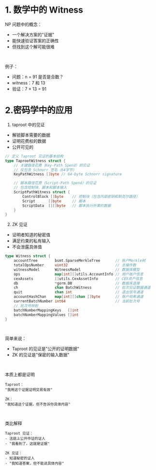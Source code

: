 
# 1. 数学中的 Witness
NP 问题中的概念：
- 一个解决方案的"证据"
- 能快速验证答案的正确性
- 但找到这个解可能很难

<br/>

例子：
- 问题：n = 91 是否是合数？
- witness：7 和 13
- 验证：7 × 13 = 91

# 2.密码学中的应用
1. taproot 中的见证
- 解锁脚本需要的数据
- 证明花费权的数据
- 公开可见的
```go
// 定义 Taproot 见证的基本结构
type TaprootWitness struct {
    // 关键路径花费（Key-Path Spend）的见证
    // 仅包含 Schnorr 签名（64字节）
    KeyPathWitness []byte // 64-byte Schnorr signature

    // 脚本路径花费（Script-Path Spend）的见证
    // 包含控制块、脚本和脚本输入
    ScriptPathWitness struct {
        ControlBlock []byte    // 控制块（包含内部密钥和默克尔路径）
        Script      []byte     // 脚本
        ScriptData  [][]byte   // 脚本执行所需的数据
    }
}

```

2. ZK 见证
- 证明者知道的秘密值
- 满足约束的私有输入
- 不会泄露具体值
```go
type Witness struct {
	accountTree        bsmt.SparseMerkleTree       // 账户Merkle树
	totalOpsNumber     uint32                      // 总操作数
	witnessModel       WitnessModel                // 数据库模型
	ops                map[int][]utils.AccountInfo // 用户账户信息
	cexAssets          []utils.CexAssetInfo        // CEX资产信息
	db                 *gorm.DB                    // 数据库连接
	ch                 chan BatchWitness           // 批次见证数据通道
	quit               chan int                    // 退出信号通道
	accountHashChan    map[int][]chan []byte       // 账户哈希通道
	currentBatchNumber int64                       // 当前批次号
	// 批次号映射
	batchNumberMappingKeys   []int
	batchNumberMappingValues []int
}

```

<br/>

简单来说：
- Taproot 的见证是"公开的证明数据"
- ZK 的见证是"保密的输入数据"

<br/>

本质上都是证明
```
Taproot：
"我用这个证据证明交易有效"

ZK：
"我知道这个证据，但不告诉你具体内容"
```

<br/>

类比解释
```
Taproot 见证：
- 法庭上公开作证的证人
- "我看到了，这就是证据"

ZK 见证：
- 知道秘密的证人
- "我知道答案，但不能说具体内容"
```